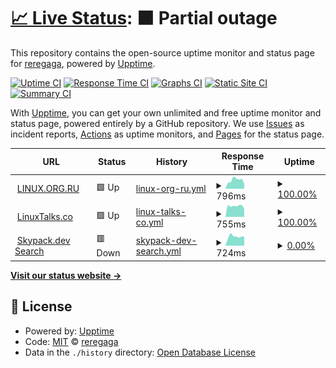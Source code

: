 # [📈 Live Status](https://reregaga.github.io/lor-upptime): <!--live status--> **🟧 Partial outage**

This repository contains the open-source uptime monitor and status page for [reregaga](https://reregaga.github.io/lor-upptime), powered by [Upptime](https://github.com/upptime/upptime).

[![Uptime CI](https://github.com/reregaga/lor-upptime/workflows/Uptime%20CI/badge.svg)](https://github.com/reregaga/lor-upptime/actions?query=workflow%3A%22Uptime+CI%22)
[![Response Time CI](https://github.com/reregaga/lor-upptime/workflows/Response%20Time%20CI/badge.svg)](https://github.com/reregaga/lor-upptime/actions?query=workflow%3A%22Response+Time+CI%22)
[![Graphs CI](https://github.com/reregaga/lor-upptime/workflows/Graphs%20CI/badge.svg)](https://github.com/reregaga/lor-upptime/actions?query=workflow%3A%22Graphs+CI%22)
[![Static Site CI](https://github.com/reregaga/lor-upptime/workflows/Static%20Site%20CI/badge.svg)](https://github.com/reregaga/lor-upptime/actions?query=workflow%3A%22Static+Site+CI%22)
[![Summary CI](https://github.com/reregaga/lor-upptime/workflows/Summary%20CI/badge.svg)](https://github.com/reregaga/lor-upptime/actions?query=workflow%3A%22Summary+CI%22)

With [Upptime](https://upptime.js.org), you can get your own unlimited and free uptime monitor and status page, powered entirely by a GitHub repository. We use [Issues](https://github.com/reregaga/lor-upptime/issues) as incident reports, [Actions](https://github.com/reregaga/lor-upptime/actions) as uptime monitors, and [Pages](https://reregaga.github.io/lor-upptime) for the status page.

<!--start: status pages-->
<!-- This summary is generated by Upptime (https://github.com/upptime/upptime) -->
<!-- Do not edit this manually, your changes will be overwritten -->
<!-- prettier-ignore -->
| URL | Status | History | Response Time | Uptime |
| --- | ------ | ------- | ------------- | ------ |
| <img alt="" src="https://icons.duckduckgo.com/ip3/www.linux.org.ru.ico" height="13"> [LINUX.ORG.RU](https://www.linux.org.ru/) | 🟩 Up | [linux-org-ru.yml](https://github.com/reregaga/lor-upptime/commits/HEAD/history/linux-org-ru.yml) | <details><summary><img alt="Response time graph" src="./graphs/linux-org-ru/response-time-week.png" height="20"> 796ms</summary><br><a href="https://reregaga.github.io/lor-upptime/history/linux-org-ru"><img alt="Response time 993" src="https://img.shields.io/endpoint?url=https%3A%2F%2Fraw.githubusercontent.com%2Freregaga%2Flor-upptime%2FHEAD%2Fapi%2Flinux-org-ru%2Fresponse-time.json"></a><br><a href="https://reregaga.github.io/lor-upptime/history/linux-org-ru"><img alt="24-hour response time 453" src="https://img.shields.io/endpoint?url=https%3A%2F%2Fraw.githubusercontent.com%2Freregaga%2Flor-upptime%2FHEAD%2Fapi%2Flinux-org-ru%2Fresponse-time-day.json"></a><br><a href="https://reregaga.github.io/lor-upptime/history/linux-org-ru"><img alt="7-day response time 796" src="https://img.shields.io/endpoint?url=https%3A%2F%2Fraw.githubusercontent.com%2Freregaga%2Flor-upptime%2FHEAD%2Fapi%2Flinux-org-ru%2Fresponse-time-week.json"></a><br><a href="https://reregaga.github.io/lor-upptime/history/linux-org-ru"><img alt="30-day response time 811" src="https://img.shields.io/endpoint?url=https%3A%2F%2Fraw.githubusercontent.com%2Freregaga%2Flor-upptime%2FHEAD%2Fapi%2Flinux-org-ru%2Fresponse-time-month.json"></a><br><a href="https://reregaga.github.io/lor-upptime/history/linux-org-ru"><img alt="1-year response time 993" src="https://img.shields.io/endpoint?url=https%3A%2F%2Fraw.githubusercontent.com%2Freregaga%2Flor-upptime%2FHEAD%2Fapi%2Flinux-org-ru%2Fresponse-time-year.json"></a></details> | <details><summary><a href="https://reregaga.github.io/lor-upptime/history/linux-org-ru">100.00%</a></summary><a href="https://reregaga.github.io/lor-upptime/history/linux-org-ru"><img alt="All-time uptime 99.98%" src="https://img.shields.io/endpoint?url=https%3A%2F%2Fraw.githubusercontent.com%2Freregaga%2Flor-upptime%2FHEAD%2Fapi%2Flinux-org-ru%2Fuptime.json"></a><br><a href="https://reregaga.github.io/lor-upptime/history/linux-org-ru"><img alt="24-hour uptime 100.00%" src="https://img.shields.io/endpoint?url=https%3A%2F%2Fraw.githubusercontent.com%2Freregaga%2Flor-upptime%2FHEAD%2Fapi%2Flinux-org-ru%2Fuptime-day.json"></a><br><a href="https://reregaga.github.io/lor-upptime/history/linux-org-ru"><img alt="7-day uptime 100.00%" src="https://img.shields.io/endpoint?url=https%3A%2F%2Fraw.githubusercontent.com%2Freregaga%2Flor-upptime%2FHEAD%2Fapi%2Flinux-org-ru%2Fuptime-week.json"></a><br><a href="https://reregaga.github.io/lor-upptime/history/linux-org-ru"><img alt="30-day uptime 100.00%" src="https://img.shields.io/endpoint?url=https%3A%2F%2Fraw.githubusercontent.com%2Freregaga%2Flor-upptime%2FHEAD%2Fapi%2Flinux-org-ru%2Fuptime-month.json"></a><br><a href="https://reregaga.github.io/lor-upptime/history/linux-org-ru"><img alt="1-year uptime 99.98%" src="https://img.shields.io/endpoint?url=https%3A%2F%2Fraw.githubusercontent.com%2Freregaga%2Flor-upptime%2FHEAD%2Fapi%2Flinux-org-ru%2Fuptime-year.json"></a></details>
| <img alt="" src="https://icons.duckduckgo.com/ip3/linuxtalks.co.ico" height="13"> [LinuxTalks.co](https://linuxtalks.co/) | 🟩 Up | [linux-talks-co.yml](https://github.com/reregaga/lor-upptime/commits/HEAD/history/linux-talks-co.yml) | <details><summary><img alt="Response time graph" src="./graphs/linux-talks-co/response-time-week.png" height="20"> 755ms</summary><br><a href="https://reregaga.github.io/lor-upptime/history/linux-talks-co"><img alt="Response time 682" src="https://img.shields.io/endpoint?url=https%3A%2F%2Fraw.githubusercontent.com%2Freregaga%2Flor-upptime%2FHEAD%2Fapi%2Flinux-talks-co%2Fresponse-time.json"></a><br><a href="https://reregaga.github.io/lor-upptime/history/linux-talks-co"><img alt="24-hour response time 540" src="https://img.shields.io/endpoint?url=https%3A%2F%2Fraw.githubusercontent.com%2Freregaga%2Flor-upptime%2FHEAD%2Fapi%2Flinux-talks-co%2Fresponse-time-day.json"></a><br><a href="https://reregaga.github.io/lor-upptime/history/linux-talks-co"><img alt="7-day response time 755" src="https://img.shields.io/endpoint?url=https%3A%2F%2Fraw.githubusercontent.com%2Freregaga%2Flor-upptime%2FHEAD%2Fapi%2Flinux-talks-co%2Fresponse-time-week.json"></a><br><a href="https://reregaga.github.io/lor-upptime/history/linux-talks-co"><img alt="30-day response time 686" src="https://img.shields.io/endpoint?url=https%3A%2F%2Fraw.githubusercontent.com%2Freregaga%2Flor-upptime%2FHEAD%2Fapi%2Flinux-talks-co%2Fresponse-time-month.json"></a><br><a href="https://reregaga.github.io/lor-upptime/history/linux-talks-co"><img alt="1-year response time 682" src="https://img.shields.io/endpoint?url=https%3A%2F%2Fraw.githubusercontent.com%2Freregaga%2Flor-upptime%2FHEAD%2Fapi%2Flinux-talks-co%2Fresponse-time-year.json"></a></details> | <details><summary><a href="https://reregaga.github.io/lor-upptime/history/linux-talks-co">100.00%</a></summary><a href="https://reregaga.github.io/lor-upptime/history/linux-talks-co"><img alt="All-time uptime 99.58%" src="https://img.shields.io/endpoint?url=https%3A%2F%2Fraw.githubusercontent.com%2Freregaga%2Flor-upptime%2FHEAD%2Fapi%2Flinux-talks-co%2Fuptime.json"></a><br><a href="https://reregaga.github.io/lor-upptime/history/linux-talks-co"><img alt="24-hour uptime 100.00%" src="https://img.shields.io/endpoint?url=https%3A%2F%2Fraw.githubusercontent.com%2Freregaga%2Flor-upptime%2FHEAD%2Fapi%2Flinux-talks-co%2Fuptime-day.json"></a><br><a href="https://reregaga.github.io/lor-upptime/history/linux-talks-co"><img alt="7-day uptime 100.00%" src="https://img.shields.io/endpoint?url=https%3A%2F%2Fraw.githubusercontent.com%2Freregaga%2Flor-upptime%2FHEAD%2Fapi%2Flinux-talks-co%2Fuptime-week.json"></a><br><a href="https://reregaga.github.io/lor-upptime/history/linux-talks-co"><img alt="30-day uptime 100.00%" src="https://img.shields.io/endpoint?url=https%3A%2F%2Fraw.githubusercontent.com%2Freregaga%2Flor-upptime%2FHEAD%2Fapi%2Flinux-talks-co%2Fuptime-month.json"></a><br><a href="https://reregaga.github.io/lor-upptime/history/linux-talks-co"><img alt="1-year uptime 99.58%" src="https://img.shields.io/endpoint?url=https%3A%2F%2Fraw.githubusercontent.com%2Freregaga%2Flor-upptime%2FHEAD%2Fapi%2Flinux-talks-co%2Fuptime-year.json"></a></details>
| <img alt="" src="https://icons.duckduckgo.com/ip3/www.skypack.dev.ico" height="13"> [Skypack.dev Search](https://www.skypack.dev/search?q=react) | 🟥 Down | [skypack-dev-search.yml](https://github.com/reregaga/lor-upptime/commits/HEAD/history/skypack-dev-search.yml) | <details><summary><img alt="Response time graph" src="./graphs/skypack-dev-search/response-time-week.png" height="20"> 724ms</summary><br><a href="https://reregaga.github.io/lor-upptime/history/skypack-dev-search"><img alt="Response time 820" src="https://img.shields.io/endpoint?url=https%3A%2F%2Fraw.githubusercontent.com%2Freregaga%2Flor-upptime%2FHEAD%2Fapi%2Fskypack-dev-search%2Fresponse-time.json"></a><br><a href="https://reregaga.github.io/lor-upptime/history/skypack-dev-search"><img alt="24-hour response time 725" src="https://img.shields.io/endpoint?url=https%3A%2F%2Fraw.githubusercontent.com%2Freregaga%2Flor-upptime%2FHEAD%2Fapi%2Fskypack-dev-search%2Fresponse-time-day.json"></a><br><a href="https://reregaga.github.io/lor-upptime/history/skypack-dev-search"><img alt="7-day response time 724" src="https://img.shields.io/endpoint?url=https%3A%2F%2Fraw.githubusercontent.com%2Freregaga%2Flor-upptime%2FHEAD%2Fapi%2Fskypack-dev-search%2Fresponse-time-week.json"></a><br><a href="https://reregaga.github.io/lor-upptime/history/skypack-dev-search"><img alt="30-day response time 773" src="https://img.shields.io/endpoint?url=https%3A%2F%2Fraw.githubusercontent.com%2Freregaga%2Flor-upptime%2FHEAD%2Fapi%2Fskypack-dev-search%2Fresponse-time-month.json"></a><br><a href="https://reregaga.github.io/lor-upptime/history/skypack-dev-search"><img alt="1-year response time 820" src="https://img.shields.io/endpoint?url=https%3A%2F%2Fraw.githubusercontent.com%2Freregaga%2Flor-upptime%2FHEAD%2Fapi%2Fskypack-dev-search%2Fresponse-time-year.json"></a></details> | <details><summary><a href="https://reregaga.github.io/lor-upptime/history/skypack-dev-search">0.00%</a></summary><a href="https://reregaga.github.io/lor-upptime/history/skypack-dev-search"><img alt="All-time uptime 0.00%" src="https://img.shields.io/endpoint?url=https%3A%2F%2Fraw.githubusercontent.com%2Freregaga%2Flor-upptime%2FHEAD%2Fapi%2Fskypack-dev-search%2Fuptime.json"></a><br><a href="https://reregaga.github.io/lor-upptime/history/skypack-dev-search"><img alt="24-hour uptime 0.00%" src="https://img.shields.io/endpoint?url=https%3A%2F%2Fraw.githubusercontent.com%2Freregaga%2Flor-upptime%2FHEAD%2Fapi%2Fskypack-dev-search%2Fuptime-day.json"></a><br><a href="https://reregaga.github.io/lor-upptime/history/skypack-dev-search"><img alt="7-day uptime 0.00%" src="https://img.shields.io/endpoint?url=https%3A%2F%2Fraw.githubusercontent.com%2Freregaga%2Flor-upptime%2FHEAD%2Fapi%2Fskypack-dev-search%2Fuptime-week.json"></a><br><a href="https://reregaga.github.io/lor-upptime/history/skypack-dev-search"><img alt="30-day uptime 7.96%" src="https://img.shields.io/endpoint?url=https%3A%2F%2Fraw.githubusercontent.com%2Freregaga%2Flor-upptime%2FHEAD%2Fapi%2Fskypack-dev-search%2Fuptime-month.json"></a><br><a href="https://reregaga.github.io/lor-upptime/history/skypack-dev-search"><img alt="1-year uptime 0.00%" src="https://img.shields.io/endpoint?url=https%3A%2F%2Fraw.githubusercontent.com%2Freregaga%2Flor-upptime%2FHEAD%2Fapi%2Fskypack-dev-search%2Fuptime-year.json"></a></details>

<!--end: status pages-->

[**Visit our status website →**](https://reregaga.github.io/lor-upptime)

## 📄 License

- Powered by: [Upptime](https://github.com/upptime/upptime)
- Code: [MIT](./LICENSE) © [reregaga](https://reregaga.github.io/lor-upptime)
- Data in the `./history` directory: [Open Database License](https://opendatacommons.org/licenses/odbl/1-0/)
